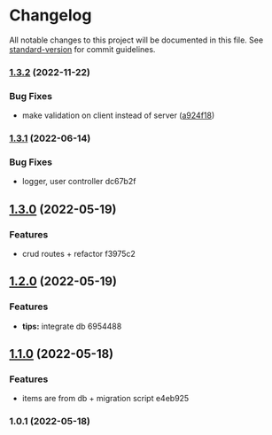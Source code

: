 # Changelog

All notable changes to this project will be documented in this file. See [standard-version](https://github.com/conventional-changelog/standard-version) for commit guidelines.

### [1.3.2](https://github.com/thesiv95/lizrok-nahon-crud/compare/v1.3.1...v1.3.2) (2022-11-22)


### Bug Fixes

* make validation on client instead of server ([a924f18](https://github.com/thesiv95/lizrok-nahon-crud/commit/a924f188ebae7ac988660cfb51bc7c27c3b89d76))

### [1.3.1](///compare/v1.3.0...v1.3.1) (2022-06-14)


### Bug Fixes

* logger, user controller dc67b2f

## [1.3.0](///compare/v1.2.0...v1.3.0) (2022-05-19)


### Features

* crud routes + refactor f3975c2

## [1.2.0](///compare/v1.1.0...v1.2.0) (2022-05-19)


### Features

* **tips:** integrate db 6954488

## [1.1.0](///compare/v1.0.1...v1.1.0) (2022-05-18)


### Features

* items are from db + migration script e4eb925

### 1.0.1 (2022-05-18)
